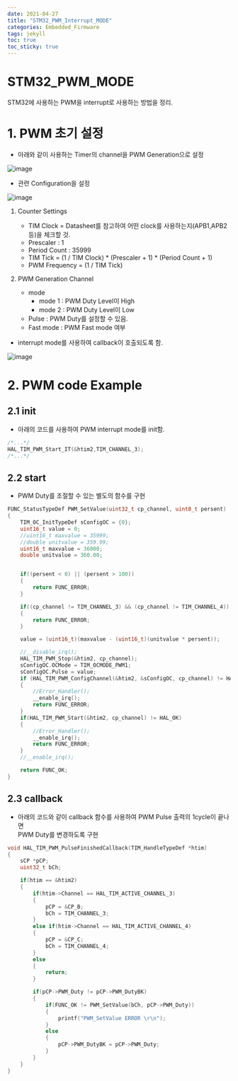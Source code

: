 ```yaml
---
date: 2021-04-27
title: "STM32_PWM_Interrupt_MODE"
categories: Embedded_Firmware
tags: jekyll
toc: true  
toc_sticky: true 
---
```


STM32_PWM_MODE
=============

STM32에 사용하는 PWM을 interrupt로 사용하는 방법을 정리.    

# 1. PWM 초기 설정
* 아래와 같이 사용하는 Timer의 channel을 PWM Generation으로 설정    

![image](https://user-images.githubusercontent.com/79636864/117086706-4b92c700-ad88-11eb-9c8a-99e6a9038b6b.png)    

* 관련 Configuration을 설정    

![image](https://user-images.githubusercontent.com/79636864/117086733-5ea59700-ad88-11eb-9436-f1087e8344a9.png)    

1. Counter Settings
    * TIM Clock = Datasheet를 참고하여 어떤 clock를 사용하는지(APB1,APB2 등)을 체크할 것.
    * Prescaler : 1
    * Period Count : 35999
    * TIM Tick = (1 / TIM Clock) * (Prescaler + 1) * (Period Count + 1)
    * PWM Frequency = (1 / TIM Tick)

2. PWM Generation Channel
    * mode
        * mode 1 : PWM Duty Level이 High
        * mode 2 : PWM Duty Level이 Low
    * Pulse : PWM Duty를 설정할 수 있음.
    * Fast mode : PWM Fast mode 여부

* interrupt mode를 사용하여 callback이 호출되도록 함.    

![image](https://user-images.githubusercontent.com/79636864/117087452-70883980-ad8a-11eb-852a-60448178efa5.png)    


# 2. PWM code Example
## 2.1 init
* 아래의 코드를 사용하여 PWM interrupt mode를 init함.
~~~c++
/*...*/
HAL_TIM_PWM_Start_IT(&htim2,TIM_CHANNEL_3);
/*...*/
~~~    

## 2.2 start
* PWM Duty를 조절할 수 있는 별도의 함수를 구현    
~~~c++
FUNC_StatusTypeDef PWM_SetValue(uint32_t cp_channel, uint8_t persent)
{
	TIM_OC_InitTypeDef sConfigOC = {0};
	uint16_t value = 0;
	//uint16_t maxvalue = 35999;
	//double unitvalue = 359.99;
	uint16_t maxvalue = 36000;
	double unitvalue = 360.00;


	if((persent < 0) || (persent > 100))
	{
		return FUNC_ERROR;
	}

	if((cp_channel != TIM_CHANNEL_3) && (cp_channel != TIM_CHANNEL_4))
	{
		return FUNC_ERROR;
	}

	value = (uint16_t)(maxvalue - (uint16_t)(unitvalue * persent));

	//__disable_irq();
	HAL_TIM_PWM_Stop(&htim2, cp_channel);
    sConfigOC.OCMode = TIM_OCMODE_PWM1;
    sConfigOC.Pulse = value;
    if (HAL_TIM_PWM_ConfigChannel(&htim2, &sConfigOC, cp_channel) != HAL_OK)
    {
	    //Error_Handler();
    	__enable_irq();
    	return FUNC_ERROR;
    }
    if(HAL_TIM_PWM_Start(&htim2, cp_channel) != HAL_OK)
    {
  	    //Error_Handler();
    	__enable_irq();
  	    return FUNC_ERROR;
    }
    //__enable_irq();

    return FUNC_OK;
}
~~~    

## 2.3 callback
* 아래의 코드와 같이 callback 함수를 사용하여 PWM Pulse 출력의 1cycle이 끝나면    
  PWM Duty를 변경하도록 구현
  
~~~c++
void HAL_TIM_PWM_PulseFinishedCallback(TIM_HandleTypeDef *htim)
{
	sCP *pCP;
	uint32_t bCh;

	if(htim == &htim2)
	{
		if(htim->Channel == HAL_TIM_ACTIVE_CHANNEL_3)
		{
			pCP = &CP_B;
			bCh = TIM_CHANNEL_3;
		}
		else if(htim->Channel == HAL_TIM_ACTIVE_CHANNEL_4)
		{
			pCP = &CP_C;
			bCh = TIM_CHANNEL_4;
		}
		else
		{
			return;
		}

		if(pCP->PWM_Duty != pCP->PWM_DutyBK)
		{
			if(FUNC_OK != PWM_SetValue(bCh, pCP->PWM_Duty))
			{
				printf("PWM_SetValue ERROR \r\n");
			}
			else
			{
				pCP->PWM_DutyBK = pCP->PWM_Duty;
			}
		}
	}
}
~~~ 
